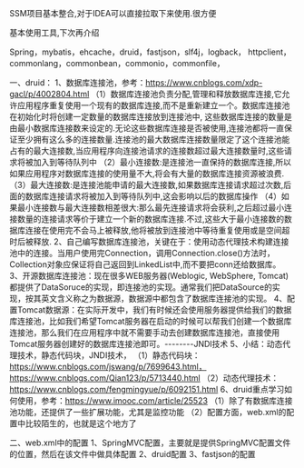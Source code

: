 ﻿
SSM项目基本整合,对于IDEA可以直接拉取下来使用.很方便

基本使用工具,下次再介绍

Spring，mybatis，ehcache，druid，fastjson，slf4j，logback，
httpclient，commonlang，commonbean，commonio，commonfile，


一、druid：
1、数据库连接池，参考：https://www.cnblogs.com/xdp-gacl/p/4002804.html
（1）数据库连接池负责分配,管理和释放数据库连接,它允许应用程序重复使用一个现有的数据库连接,而不是重新建立一个。数据库连接池在初始化时将创建一定数量的数据库连接放到连接池中, 这些数据库连接的数量是由最小数据库连接数来设定的.无论这些数据库连接是否被使用,连接池都将一直保证至少拥有这么多的连接数量.连接池的最大数据库连接数量限定了这个连接池能占有的最大连接数,当应用程序向连接池请求的连接数超过最大连接数量时,这些请求将被加入到等待队列中
（2）最小连接数:是连接池一直保持的数据库连接,所以如果应用程序对数据库连接的使用量不大,将会有大量的数据库连接资源被浪费.
（3）最大连接数:是连接池能申请的最大连接数,如果数据库连接请求超过次数,后面的数据库连接请求将被加入到等待队列中,这会影响以后的数据库操作
（4）如果最小连接数与最大连接数相差很大:那么最先连接请求将会获利,之后超过最小连接数量的连接请求等价于建立一个新的数据库连接.不过,这些大于最小连接数的数据库连接在使用完不会马上被释放,他将被放到连接池中等待重复使用或是空间超时后被释放.
2、自己编写数据库连接池，关键在于：使用动态代理技术构建连接池中的连接。当用户使用完Connection，调用Connection.close()方法时，Collection对象应保证将自己返回到LinkedList中,而不要把conn还给数据库。
3、开源数据库连接池：现在很多WEB服务器(Weblogic, WebSphere, Tomcat)都提供了DataSoruce的实现，即连接池的实现。通常我们把DataSource的实现，按其英文含义称之为数据源，数据源中都包含了数据库连接池的实现。
4、配置Tomcat数据源：在实际开发中，我们有时候还会使用服务器提供给我们的数据库连接池，比如我们希望Tomcat服务器在启动的时候可以帮我们创建一个数据库连接池，那么我们在应用程序中就不需要手动去创建数据库连接池，直接使用Tomcat服务器创建好的数据库连接池即可。--------JNDI技术
5、小结：动态代理技术，静态代码块，JNDI技术，
（1）静态代码块：https://www.cnblogs.com/jswang/p/7699643.html，https://www.cnblogs.com/Qian123/p/5713440.html
（2）动态代理技术：https://www.cnblogs.com/fengmingyue/p/6092151.html
6、druid重点学习如何使用，参考：https://www.imooc.com/article/25523
（1）除了有数据库连接池功能，还提供了一些扩展功能，尤其是监控功能
（2）配置方面，web.xml的配置中比较陌生的，也就是这个地方了

二、web.xml中的配置
1、SpringMVC配置，主要就是提供SpringMVC配置文件的位置，然后在该文件中做具体配置
2、druid配置
3、fastjson的配置

